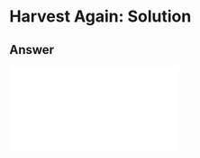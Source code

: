 # Harvest Again: Solution

## Answer

<iframe class="u-pad-embed" src="../pads/harvest-again-solution/embed/" frameborder="0"></iframe>